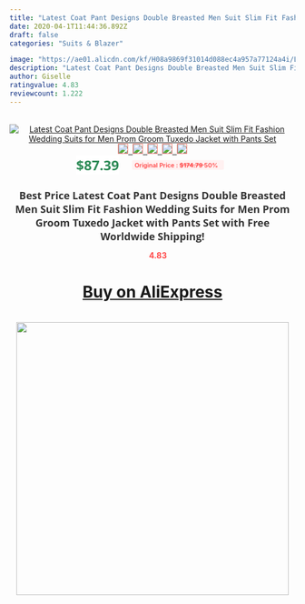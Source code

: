 ```yaml
---
title: "Latest Coat Pant Designs Double Breasted Men Suit Slim Fit Fashion Wedding Suits for Men Prom Groom Tuxedo Jacket with Pants Set"
date: 2020-04-1T11:44:36.892Z
draft: false
categories: "Suits & Blazer"

image: "https://ae01.alicdn.com/kf/H08a9869f31014d088ec4a957a77124a4i/Latest-Coat-Pant-Designs-Double-Breasted-Men-Suit-Slim-Fit-Fashion-Wedding-Suits-for-Men-Prom.jpg"
description: "Latest Coat Pant Designs Double Breasted Men Suit Slim Fit Fashion Wedding Suits for Men Prom Groom Tuxedo Jacket with Pants Set"
author: Giselle
ratingvalue: 4.83
reviewcount: 1.222
---
```

<br>
<div style="text-align: center;">
<a href="https://s.click.aliexpress.com/e/_At3RHL" target="_blank" rel="nofollow noopener noreferrer"><img alt="Latest Coat Pant Designs Double Breasted Men Suit Slim Fit Fashion Wedding Suits for Men Prom Groom Tuxedo Jacket with Pants Set" class="magnifier-image" src="https://ae01.alicdn.com/kf/H08a9869f31014d088ec4a957a77124a4i/Latest-Coat-Pant-Designs-Double-Breasted-Men-Suit-Slim-Fit-Fashion-Wedding-Suits-for-Men-Prom.jpg_640x640.jpg">
<br>
<img style="border:1px solid salmon" src="https://ae01.alicdn.com/kf/H08a9869f31014d088ec4a957a77124a4i/Latest-Coat-Pant-Designs-Double-Breasted-Men-Suit-Slim-Fit-Fashion-Wedding-Suits-for-Men-Prom.jpg_120x120.jpg">&nbsp;&nbsp;<img style="border:1px solid salmon" src="https://ae01.alicdn.com/kf/H35a9d97adae349bda237a235dad1d533o/Latest-Coat-Pant-Designs-Double-Breasted-Men-Suit-Slim-Fit-Fashion-Wedding-Suits-for-Men-Prom.jpg_120x120.jpg">&nbsp;&nbsp;<img style="border:1px solid salmon" src="https://ae01.alicdn.com/kf/Hfdad30a0dc5144ca8a81def4f7a31bfem/Latest-Coat-Pant-Designs-Double-Breasted-Men-Suit-Slim-Fit-Fashion-Wedding-Suits-for-Men-Prom.jpg_120x120.jpg">&nbsp;&nbsp;<img style="border:1px solid salmon" src="https://ae01.alicdn.com/kf/Hd5807d0253064b67b9d949ff69efd84d0/Latest-Coat-Pant-Designs-Double-Breasted-Men-Suit-Slim-Fit-Fashion-Wedding-Suits-for-Men-Prom.jpg_120x120.jpg">&nbsp;&nbsp;<img style="border:1px solid salmon" src="https://ae01.alicdn.com/kf/H8a15c8dc36e44757a72b8081b739c948f/Latest-Coat-Pant-Designs-Double-Breasted-Men-Suit-Slim-Fit-Fashion-Wedding-Suits-for-Men-Prom.jpg_120x120.jpg"></a></div><br0>
<div style="text-align: center;"><span style="background-color: white; border: 0px; box-sizing: border-box; color: seagreen; display: inline-block; font-family: &quot;open sans&quot; , &quot;arial&quot; , &quot;helvetica&quot; , sans-serif , &quot;heiti&quot;; font-size: 24px; font-stretch: inherit; font-weight: 700; line-height: inherit; margin: 0px 10px 0px 0px; padding: 0px; vertical-align: middle;">$87.39 </span>
<span style="background: rgb(255 , 241 , 241); border-radius: 3px; border: 0px; box-sizing: border-box; color: #ff4747; display: inline-block; font-family: inherit; font-size: 12px; font-stretch: inherit; font-style: inherit; font-variant: inherit; font-weight: 600; line-height: inherit; margin: 0px; padding: 2px 5px; transform: scale(0.9); vertical-align: middle;">Original Price : <b style="text-decoration: line-through;">$174.79 </b> 50%&nbsp;&nbsp;</span></div>
<h1 style="color: #333333; display: inline-block; font-family: &quot;open sans&quot; , &quot;arial&quot; , &quot;helvetica&quot; , sans-serif , &quot;heiti&quot;; font-size: 18px; font-stretch: inherit; font-weight: 700; text-align: center;">Best Price Latest Coat Pant Designs Double Breasted Men Suit Slim Fit Fashion Wedding Suits for Men Prom Groom Tuxedo Jacket with Pants Set with Free Worldwide Shipping!</h1>
<div style="color: #ff4747; text-align: center;">
<img src="https://4.bp.blogspot.com/-M0ZcTcb-5uY/XleCXlxnR4I/AAAAAAAAAEc/OrjgMkXV1oMQFaCRZj5HQwOCBcu3w1FegCPcBGAYYCw/s1600/star.png" style="height: 15px;">&nbsp;<b>4.83</b></div>
<div class="button_cont" align="center"><a class="buynow_a" href="https://s.click.aliexpress.com/e/_At3RHL" target="_blank" rel="nofollow noopener noreferrer"><H1>Buy on AliExpress</H1></a></div><br>
<div class="separator" style="clear: both; text-align: center;">
<img src="https://lh3.googleusercontent.com/-pTy5HemUv9M/XlePHvY0dAI/AAAAAAAAAE4/0nX5iRUoIWY8eMW9Dpxeirr157OZliDIgCLcBGAsYHQ/s1600/badge.gif" width="480">
</div>
